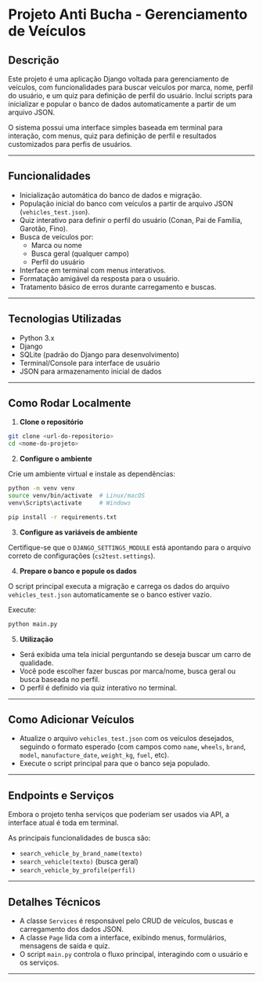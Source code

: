 # Projeto Anti Bucha - Gerenciamento de Veículos

## Descrição

Este projeto é uma aplicação Django voltada para gerenciamento de veículos, com funcionalidades para buscar veículos por marca, nome, perfil do usuário, e um quiz para definição de perfil do usuário. Inclui scripts para inicializar e popular o banco de dados automaticamente a partir de um arquivo JSON.

O sistema possui uma interface simples baseada em terminal para interação, com menus, quiz para definição de perfil e resultados customizados para perfis de usuários.

---

## Funcionalidades

- Inicialização automática do banco de dados e migração.
- População inicial do banco com veículos a partir de arquivo JSON (`vehicles_test.json`).
- Quiz interativo para definir o perfil do usuário (Conan, Pai de Família, Garotão, Fino).
- Busca de veículos por:
  - Marca ou nome
  - Busca geral (qualquer campo)
  - Perfil do usuário
- Interface em terminal com menus interativos.
- Formatação amigável da resposta para o usuário.
- Tratamento básico de erros durante carregamento e buscas.

---

## Tecnologias Utilizadas

- Python 3.x
- Django
- SQLite (padrão do Django para desenvolvimento)
- Terminal/Console para interface de usuário
- JSON para armazenamento inicial de dados

---

## Como Rodar Localmente

1. **Clone o repositório**

```bash
git clone <url-do-repositorio>
cd <nome-do-projeto>
```

2. **Configure o ambiente**

Crie um ambiente virtual e instale as dependências:

```bash
python -m venv venv
source venv/bin/activate  # Linux/macOS
venv\Scripts\activate     # Windows

pip install -r requirements.txt
```

3. **Configure as variáveis de ambiente**

Certifique-se que o `DJANGO_SETTINGS_MODULE` está apontando para o arquivo correto de configurações (`cs2test.settings`).

4. **Prepare o banco e popule os dados**

O script principal executa a migração e carrega os dados do arquivo `vehicles_test.json` automaticamente se o banco estiver vazio.

Execute:

```bash
python main.py
```

5. **Utilização**

- Será exibida uma tela inicial perguntando se deseja buscar um carro de qualidade.
- Você pode escolher fazer buscas por marca/nome, busca geral ou busca baseada no perfil.
- O perfil é definido via quiz interativo no terminal.

---

## Como Adicionar Veículos

- Atualize o arquivo `vehicles_test.json` com os veículos desejados, seguindo o formato esperado (com campos como `name`, `wheels`, `brand`, `model`, `manufacture_date`, `weight_kg`, `fuel`, etc).
- Execute o script principal para que o banco seja populado.

---

## Endpoints e Serviços

Embora o projeto tenha serviços que poderiam ser usados via API, a interface atual é toda em terminal.

As principais funcionalidades de busca são:

- `search_vehicle_by_brand_name(texto)`
- `search_vehicle(texto)` (busca geral)
- `search_vehicle_by_profile(perfil)`

---

## Detalhes Técnicos

- A classe `Services` é responsável pelo CRUD de veículos, buscas e carregamento dos dados JSON.
- A classe `Page` lida com a interface, exibindo menus, formulários, mensagens de saída e quiz.
- O script `main.py` controla o fluxo principal, interagindo com o usuário e os serviços.

---